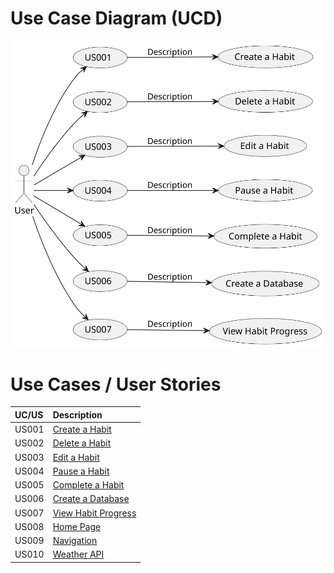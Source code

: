 # Use Case Diagram (UCD)

![Use Case Diagram](svg/use-case-diagram.svg)


# Use Cases / User Stories

| UC/US | Description                            |                   
|:------|:---------------------------------------|
| US001 | [Create a Habit](US001/readme.md)      |
| US002 | [Delete a Habit](US002/readme.md)      |
| US003 | [Edit a Habit](US003/readme.md)        |
| US004 | [Pause a Habit](US004/readme.md)       |
| US005 | [Complete a Habit](US005/readme.md)    |
| US006 | [Create a Database](US006/readme.md)   |
| US007 | [View Habit Progress](US007/readme.md) |
| US008 | [Home Page](US008/readme.md)           |
| US009 | [Navigation](US009/readme.md)          |
| US010 | [Weather API](US010/readme.md)         |